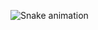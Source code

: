 ![Snake animation](https://github.com/RegiBatista/RegiBatista/blob/output/github-contribution-grid-snake.svg)
